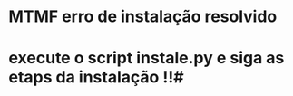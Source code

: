 # MTMF erro de instalação resolvido
 

# execute o script instale.py e siga as etaps da instalação !!#

